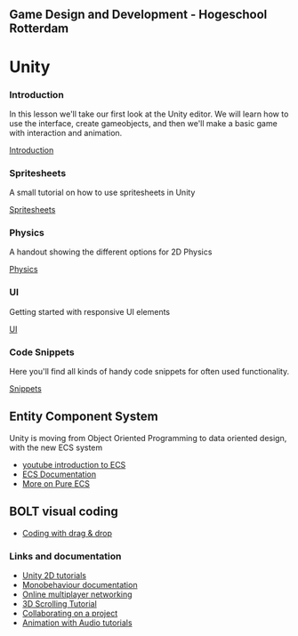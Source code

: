 ## Game Design and Development - Hogeschool Rotterdam

# Unity

### Introduction
In this lesson we'll take our first look at the Unity editor. We will learn how to use the interface, create gameobjects, and then we'll make a basic game with interaction and animation.

[Introduction](introduction.md)

### Spritesheets
A small tutorial on how to use spritesheets in Unity

[Spritesheets](spritesheets.md)

### Physics
A handout showing the different options for 2D Physics

[Physics](physics.md)

### UI
Getting started with responsive UI elements

[UI](canvas.md)

### Code Snippets
Here you'll find all kinds of handy code snippets for often used functionality.

[Snippets](snippets.md)

## Entity Component System

Unity is moving from Object Oriented Programming to data oriented design, with the new ECS system

- [youtube introduction to ECS](https://www.youtube.com/watch?v=_U9wRgQyy6s)
- [ECS Documentation](https://bit.ly/2J9YvLe)
- [More on Pure ECS](https://bit.ly/2H9ResT)

## BOLT visual coding

- [Coding with drag & drop](https://ludiq.io/bolt)

### Links and documentation
- [Unity 2D tutorials](https://unity3d.com/learn/tutorials/topics/2d-game-creation/)
- [Monobehaviour documentation](https://docs.unity3d.com/ScriptReference/MonoBehaviour.html)
- [Online multiplayer networking](https://unity3d.com/learn/tutorials/topics/multiplayer-networking)
- [3D Scrolling Tutorial](https://www.youtube.com/watch?v=HrDxnMI7pCc)
- [Collaborating on a project](https://unity3d.com/unity/features/collaborate)
- [Animation with Audio tutorials](https://www.youtube.com/channel/UCBkub2TsbCFIfdhuxRr2Lrw/videos)
